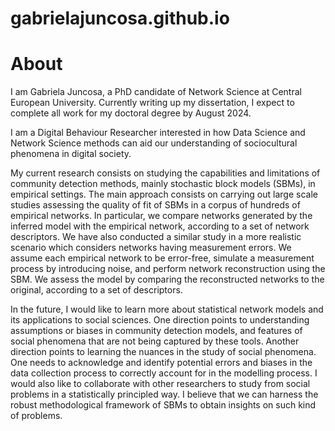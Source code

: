 # gabrielajuncosa.github.io

# About
I am Gabriela Juncosa, a PhD candidate of Network Science at Central European University. Currently writing up my dissertation, I expect to complete all work for my doctoral degree by August 2024.

I am a Digital Behaviour Researcher interested in how Data Science and Network Science methods can aid our understanding of sociocultural phenomena in digital society. 

My current research consists on studying the capabilities and limitations of community detection methods, mainly stochastic block models (SBMs), in empirical settings. The main approach consists on carrying out large scale studies assessing the quality of fit of SBMs in a corpus of hundreds of empirical networks. In particular, we compare networks generated by the inferred model with the empirical network, according to a set of network descriptors. We have also conducted a similar study in a more realistic scenario which considers networks having measurement errors. We assume each empirical network to be error-free, simulate a measurement process by introducing noise, and perform network reconstruction using the SBM. We assess the model by comparing the reconstructed networks to the original, according to a set of descriptors.

In the future, I would like to learn more about statistical network models and its applications to social sciences.
One direction points to understanding assumptions or biases in community detection models, and features of social phenomena that are not being captured by these tools.
Another direction points to learning the nuances in the study of social phenomena. One needs to acknowledge and identify potential errors and biases in the data collection process to correctly account for in the modelling process.
I would also like to collaborate with other researchers to study from social problems in a statistically principled way. I believe that we can harness the robust methodological framework of SBMs to obtain insights on such kind of problems.



